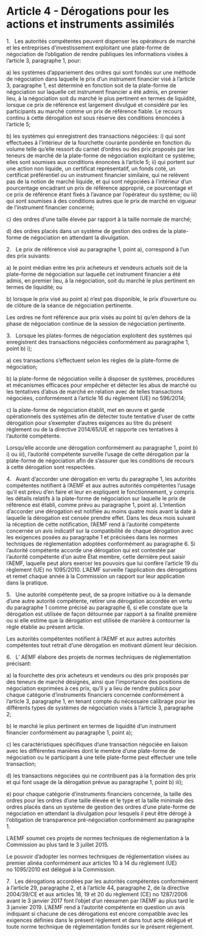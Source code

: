 # Article 4 - Dérogations pour les actions et instruments assimilés


1.   Les autorités compétentes peuvent dispenser les opérateurs de marché et les entreprises d’investissement exploitant une plate-forme de négociation de l’obligation de rendre publiques les informations visées à l’article 3, paragraphe 1, pour:

a) les systèmes d’appariement des ordres qui sont fondés sur une méthode de négociation dans laquelle le prix d’un instrument financier visé à l’article 3, paragraphe 1, est déterminé en fonction soit de la plate-forme de négociation sur laquelle cet instrument financier a été admis, en premier lieu, à la négociation soit du marché le plus pertinent en termes de liquidité, lorsque ce prix de référence est largement divulgué et considéré par les participants au marché comme un prix de référence fiable. Le recours continu à cette dérogation est sous réserve des conditions énoncées à l’article 5;

b) les systèmes qui enregistrent des transactions négociées: i) qui sont effectuées à l’intérieur de la fourchette courante pondérée en fonction du volume telle qu’elle ressort du carnet d’ordres ou des prix proposés par les teneurs de marché de la plate-forme de négociation exploitant ce système; elles sont soumises aux conditions énoncées à l’article 5; ii) qui portent sur une action non liquide, un certificat représentatif, un fonds coté, un certificat préférentiel ou un instrument financier similaire, qui ne relèvent pas de la notion de marché liquide, et qui sont négociées à l’intérieur d’un pourcentage encadrant un prix de référence approprié, ce pourcentage et ce prix de référence étant fixés à l’avance par l’opérateur du système; ou iii) qui sont soumises à des conditions autres que le prix de marché en vigueur de l’instrument financier concerné;

c) des ordres d’une taille élevée par rapport à la taille normale de marché;

d) des ordres placés dans un système de gestion des ordres de la plate-forme de négociation en attendant la divulgation.

2.   Le prix de référence visé au paragraphe 1, point a), correspond à l’un des prix suivants:

a) le point médian entre les prix acheteurs et vendeurs actuels soit de la plate-forme de négociation sur laquelle cet instrument financier a été admis, en premier lieu, à la négociation, soit du marché le plus pertinent en termes de liquidité; ou

b) lorsque le prix visé au point a) n’est pas disponible, le prix d’ouverture ou de clôture de la séance de négociation pertinente.

Les ordres ne font référence aux prix visés au point b) qu’en dehors de la phase de négociation continue de la session de négociation pertinente.

3.   Lorsque les plates-formes de négociation exploitent des systèmes qui enregistrent des transactions négociées conformément au paragraphe 1, point b) i);

a) ces transactions s’effectuent selon les règles de la plate-forme de négociation;

b) la plate-forme de négociation veille à disposer de systèmes, procédures et mécanismes efficaces pour empêcher et détecter les abus de marché ou les tentatives d’abus de marché en relation avec de telles transactions négociées, conformément à l’article 16 du règlement (UE) no 596/2014;

c) la plate-forme de négociation établit, met en œuvre et garde opérationnels des systèmes afin de détecter toute tentative d’user de cette dérogation pour s’exempter d’autres exigences au titre du présent règlement ou de la directive 2014/65/UE et rapporte ces tentatives à l’autorité compétente.

Lorsqu’elle accorde une dérogation conformément au paragraphe 1, point b) i) ou iii), l’autorité compétente surveille l’usage de cette dérogation par la plate-forme de négociation afin de s’assurer que les conditions de recours à cette dérogation sont respectées.

4.   Avant d’accorder une dérogation en vertu du paragraphe 1, les autorités compétentes notifient à l’AEMF et aux autres autorités compétentes l’usage qu’il est prévu d’en faire et leur en expliquent le fonctionnement, y compris les détails relatifs à la plate-forme de négociation sur laquelle le prix de référence est établi, comme prévu au paragraphe 1, point a). L’intention d’accorder une dérogation est notifiée au moins quatre mois avant la date à laquelle la dérogation est censée prendre effet. Dans les deux mois suivant la réception de cette notification, l’AEMF rend à l’autorité compétente concernée un avis indicatif sur la compatibilité de chaque dérogation avec les exigences posées au paragraphe 1 et précisées dans les normes techniques de réglementation adoptées conformément au paragraphe 6. Si l’autorité compétente accorde une dérogation qui est contestée par l’autorité compétente d’un autre État membre, cette dernière peut saisir l’AEMF, laquelle peut alors exercer les pouvoirs que lui confère l’article 19 du règlement (UE) no 1095/2010. L’AEMF surveille l’application des dérogations et remet chaque année à la Commission un rapport sur leur application dans la pratique.

5.   Une autorité compétente peut, de sa propre initiative ou à la demande d’une autre autorité compétente, retirer une dérogation accordée en vertu du paragraphe 1 comme précisé au paragraphe 6, si elle constate que la dérogation est utilisée de façon détournée par rapport à sa finalité première ou si elle estime que la dérogation est utilisée de manière à contourner la règle établie au présent article.

Les autorités compétentes notifient à l’AEMF et aux autres autorités compétentes tout retrait d’une dérogation en motivant dûment leur décision.

6.   L’ AEMF élabore des projets de normes techniques de réglementation précisant:

a) la fourchette des prix acheteurs et vendeurs ou des prix proposés par des teneurs de marché désignés, ainsi que l’importance des positions de négociation exprimées à ces prix, qu’il y a lieu de rendre publics pour chaque catégorie d’instruments financiers concernée conformément à l’article 3, paragraphe 1, en tenant compte du nécessaire calibrage pour les différents types de systèmes de négociation visés à l’article 3, paragraphe 2;

b) le marché le plus pertinent en termes de liquidité d’un instrument financier conformément au paragraphe 1, point a);

c) les caractéristiques spécifiques d’une transaction négociée en liaison avec les différentes manières dont le membre d’une plate-forme de négociation ou le participant à une telle plate-forme peut effectuer une telle transaction;

d) les transactions négociées qui ne contribuent pas à la formation des prix et qui font usage de la dérogation prévue au paragraphe 1, point b) iii);

e) pour chaque catégorie d’instruments financiers concernée, la taille des ordres pour les ordres d’une taille élevée et le type et la taille minimale des ordres placés dans un système de gestion des ordres d’une plate-forme de négociation en attendant la divulgation pour lesquels il peut être dérogé à l’obligation de transparence pré-négociation conformément au paragraphe 1.

L’AEMF soumet ces projets de normes techniques de réglementation à la Commission au plus tard le 3 juillet 2015.

Le pouvoir d’adopter les normes techniques de réglementation visées au premier alinéa conformément aux articles 10 à 14 du règlement (UE) no 1095/2010 est délégué à la Commission.

7.   Les dérogations accordées par les autorités compétentes conformément à l’article 29, paragraphe 2, et à l’article 44, paragraphe 2, de la directive 2004/39/CE et aux articles 18, 19 et 20 du règlement (CE) no 1287/2006 avant le 3 janvier 2017 font l’objet d’un réexamen par l’AEMF au plus tard le 3 janvier 2019. L’AEMF rend à l’autorité compétente en question un avis indiquant si chacune de ces dérogations est encore compatible avec les exigences définies dans le présent règlement et dans tout acte délégué et toute norme technique de réglementation fondés sur le présent règlement.
